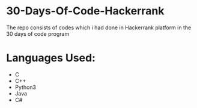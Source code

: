 # 30-Days-Of-Code-Hackerrank
The repo consists of codes which i had done in Hackerrank platform in the 30 days of code program 

# Languages Used:
* C
* C++
* Python3
* Java
* C#
